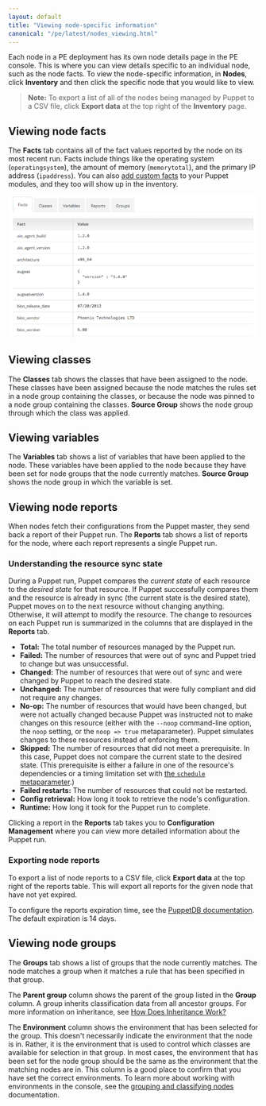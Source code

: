 ```yaml
---
layout: default
title: "Viewing node-specific information"
canonical: "/pe/latest/nodes_viewing.html"
---
```


Each node in a PE deployment has its own node details page in the PE console. This is where you can view details specific to an individual node, such as the node facts. To view the node-specific information, in **Nodes**, click **Inventory** and then click the specific node that you would like to view.

> **Note:** To export a list of all of the nodes being managed by Puppet to a CSV file, click **Export data** at the top right of the **Inventory** page.

## Viewing node facts

The **Facts** tab contains all of the fact values reported by the node on its most recent run. Facts include things like the operating system (`operatingsystem`), the amount of memory (`memorytotal`), and the primary IP address (`ipaddress`). You can also [add custom facts]({{facter}}/custom_facts.html) to your Puppet modules, and they too will show up in the inventory.

![facts tab](./images/console/facts_tab.png)

## Viewing classes

The **Classes** tab shows the classes that have been assigned to the node. These classes have been assigned because the node matches the rules set in a node group containing the classes, or because the node was pinned to a node group containing the classes. **Source Group** shows the node group through which the class was applied.

## Viewing variables

The **Variables** tab shows a list of variables that have been applied to the node. These variables have been applied to the node because they have been set for node groups that the node currently matches. **Source Group** shows the node group in which the variable is set.


## Viewing node reports

When nodes fetch their configurations from the Puppet master, they send back a report of their Puppet run. The **Reports** tab shows a list of reports for the node, where each report represents a single Puppet run.

### Understanding the resource sync state

During a Puppet run, Puppet compares the _current state_ of each resource to the _desired state_ for that resource. If Puppet successfully compares them and the resource is already in sync (the current state is the desired state), Puppet moves on to the next resource without changing anything. Otherwise, it will attempt to modify the resource. The change to resources on each Puppet run is summarized in the columns that are displayed in the **Reports** tab.

* **Total:** The total number of resources managed by the Puppet run.
* **Failed:** The number of resources that were out of sync and Puppet tried to change but was unsuccessful.
* **Changed:** The number of resources that were out of sync and were changed by Puppet to reach the desired state.
* **Unchanged:** The number of resources that were fully compliant and did not require any changes.
* **No-op:** The number of resources that would have been changed, but were not actually changed because Puppet was instructed not to make changes on this resource (either with the `--noop` command-line option, the `noop` setting, or the `noop => true` metaparameter). Puppet simulates changes to these resources instead of enforcing them.
* **Skipped:** The number of resources that did not meet a prerequisite. In this case, Puppet does not compare the current state to the desired state. (This prerequisite is either a failure in one of the resource's dependencies or a timing limitation set with [the `schedule` metaparameter]({{puppet}}/metaparameter.html#schedule).)
* **Failed restarts:** The number of resources that could not be restarted.
* **Config retrieval:** How long it took to retrieve the node's configuration.
* **Runtime:** How long it took for the Puppet run to complete.

Clicking a report in the **Reports** tab takes you to **Configuration Management** where you can view more detailed information about the Puppet run.

### Exporting node reports

To export a list of node reports to a CSV file, click **Export data** at the top right of the reports table. This will export all reports for the given node that have not yet expired.

To configure the reports expiration time, see the [PuppetDB documentation]({{puppetdb}}/configure.html#report-ttl). The default expiration is 14 days.

## Viewing node groups

The **Groups** tab shows a list of groups that the node currently matches. The node matches a group when it matches a rule that has been specified in that group.

The **Parent group** column shows the parent of the group listed in the **Group** column. A group inherits classification data from all ancestor groups. For more information on inheritance, see [How Does Inheritance Work?](./console_classes_groups_inheritance.html)

The **Environment** column shows the environment that has been selected for the group. This doesn't necessarily indicate the environment that the node is in. Rather, it is the environment that is used to control which classes are available for selection in that group. In most cases, the environment that has been set for the node group should be the same as the environment that the matching nodes are in. This column is a good place to confirm that you have set the correct environments. To learn more about working with environments in the console, see the [grouping and classifying nodes](./console_classes_groups.html) documentation.

